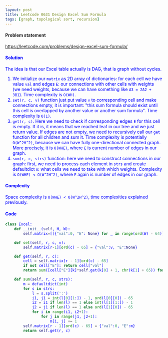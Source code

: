 ```yaml
---
layout: post
title: Leetcode 0631 Design Excel Sum Formula
tags: [graph, topological sort, recursion]
---
```


#### Problem statement

<a href="https://leetcode.com/problems/design-excel-sum-formula/"> <font color = blue>https://leetcode.com/problems/design-excel-sum-formula/

#### Solution
The idea is that our Excel table actually is DAG, that is graph without cycles. 

1. We initialize our `matrix` as 2D array of dictionaries: for each cell we have value `val` and edges `E`: our connections with other cells with weights (we need weights, because we can have something like `A3 = 2A2 + 3B1`). Time complexity is `O(WH)`.
2. `set(r, c, v)` function just put value `v` to corresponding cell and make connections empty, it is important: "this sum formula should exist until this cell is overlapped by another value or another sum formula". Time complexity is `O(1)`.
3. `get(r, c)`. Here we need to check if corresponding edges `E` for this cell is empty. If it is, it means that we reached leaf in our tree and we just return value. If edges are not empty, we need to recursively call our `get` function for all children and sum it. Time complexity is potentially `O(W^2H^2)`, because we can have fully one-directional connected graph. More precisely, it is `O(WHE)`, where `E` is current number of edges in our graph.
4. `sum(r, c, strs)` function: here we need to construct connections in our graph: first, we need to process each element in `strs` and create defaultdict `m`: what cells we need to take with which weights. Complexity is `O(WHE) < O(W^2H^2)`, where `E` again is number of edges in our graph.

#### Complexity
Space complexity is `O(WHE) < O(W^2H^2)`, time complexities explained previously.

#### Code
```python
class Excel:
    def __init__(self, H, W):
        self.matrix=[[{"val":0, "E": None} for _ in range(ord(W) - 64)] for _ in range(H)]

    def set(self, r, c, v):
        self.matrix[r-1][ord(c) - 65] = {"val":v, "E":None}

    def get(self, r, c):
        cell = self.matrix[r - 1][ord(c) - 65]
        if not cell["E"]: return cell["val"]
        return sum([cell["E"][k]*self.get(k[0] + 1, chr(k[1] + 65)) for k in cell["E"]])

    def sum(self, r, c, strs):
        m = defaultdict(int)
        for s in strs:
            l = s.split(':')
            i1, j1 = int(l[0][1:]) - 1, ord(l[0][0]) - 65
            i2 = i1 if len(l) == 1 else int(l[1][1:]) - 1
            j2 = j1 if len(l) == 1 else ord(l[1][0]) - 65
            for i in range(i1, i2+1):
                for j in range(j1, j2+1):
                    m[i, j] += 1
        self.matrix[r - 1][ord(c) - 65] = {"val":0, "E":m}
        return self.get(r, c)
```



